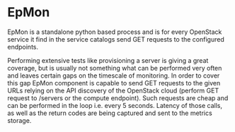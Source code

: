 # EpMon

EpMon is a standalone python based process and is for every OpenStack service
it find in the service catalogs send GET requests to the configured endpoints.

Performing extensive tests like provisioning a server is giving a great
coverage, but is usually not something what can be performed very often and
leaves certain gaps on the timescale of monitoring. In order to cover this gap
EpMon component is capable to send GET requests to the given URLs relying on
the API discovery of the OpenStack cloud (perform GET request to /servers or
the compute endpoint). Such requests are cheap and can be performed in the loop
i.e. every 5 seconds. Latency of those calls, as well as the return codes are
being captured and sent to the metrics storage.
